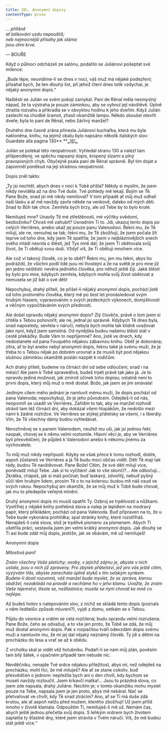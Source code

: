 ```yaml
---
title: 20\. Anonymní dopisy
contentType: prose
---
```


_… přílišně  
ať laškování uzdu nepouštíš;  
neb nejmocnější přísahy jak sláma  
jsou ohni krve._

— BOUŘE

Když o půlnoci odcházeli ze salónu, podařilo se Juliánovi pošeptat své milence:

„Bude lépe, neuvidíme-li se dnes v noci, váš muž má nějaké podezření; přísahal bych, že ten dlouhý list, při jehož čtení dnes tolik vzdychal, je nějaký anonymní dopis.“

Naštěstí se Julián ve svém pokoji zamykal. Paní de Rênal měla nesmyslný nápad, že ta výstraha je pouze záminkou, aby se vyhnul její návštěvě. Úplně ztratila rozvahu a přikradla se v obvyklou hodinu k jeho dveřím. Když Julián zaslechl na chodbě šramot, zhasil okamžitě lampu. Někdo zkoušel otevřít dveře; byla to paní de Rênal, nebo žárlivý manžel?

Druhého dne časně zrána přinesla Juliánovi kuchařka, která mu byla nakloněna, knihu, na jejímž obalu bylo napsáno několik italských slov: Guardate alla pagina 130**_._**[**_**\[6\]**_**](./resources/undefined)

Julián se polekal této neopatrnosti. Vyhledal stranu 130 a nalezl tam přišpendlený, ve spěchu napsaný dopis, kropený slzami a plný pravopisných chyb. Obyčejně psala paní de Rênal správně. Byl tím dojat a zapomněl poněkud na její strašnou neopatrnost.

Dopis zněl takto:

„Ty jsi nechtěl, abych dnes v noci k Tobě přišla? Někdy si myslím, že jsem nikdy neviděla až na dno Tvé duše. Tvé pohledy mě lekají. Bojím se Tě. Pane Bože, snad jsi mě nikdy nemiloval? V tom případě ať můj muž odhalí naši lásku a ať mě navždy zavře někde na venkově, daleko od mých dětí. Snad to Bůh tak chce. Zemřela bych brzy, ale od Tebe by to bylo kruté.

Nemiluješ mne? Unavily Tě mé ztřeštěnosti, mé výčitky svědomí, bezbožníku? Chceš mě zahubit? Usnadním Ti to. Jdi, ukazuj tento dopis po celých Verrières, anebo ukaž jej pouze panu Valenodovi. Řekni mu, že Tě miluji, ale ne, nerouhej se tak; řekni mu, že Tě zbožňuji, že jsem počala žít teprve od toho dne, kdy jsem Tě spatřila; že jsem v nejbláznivějších snech svého mládí nesnila o štěstí, jež Tys mně dal; že jsem Ti obětovala svůj život, že Ti obětuji svou duši. Vždyť víš, že Ti obětuji mnohem více.

Ale což ví takový člověk, co je to oběť? Řekni mu, jen mu řekni, abys ho podráždil, že všichni podlí lidé jsou mi lhostejní a že na světě je pro mne již jen jedno neštěstí: nevěra jediného člověka, pro něhož ještě žiji. Jaké štěstí by bylo pro mne, kdybych zemřela, kdybych mohla svůj život obětovat a nemusela se již bát o své děti!

Nepochybuj, drahý příteli, že přišel-li nějaký anonymní dopis, pochází jistě od toho protivného člověka, který mě po šest let pronásledoval svým hrubým hlasem, vypravováním o svých jezdeckých výkonech, domýšlivostí a věčným vypočítáváním svých předností.

Ale došel opravdu nějaký anonymní dopis? Zlý člověče, právě o tom jsem si chtěla s Tebou pohovořit; ale ne, jednal jsi správně. Kdybych Tě dnes byla, snad naposledy, sevřela v náručí, nebyla bych mohla tak klidně uvažovat jako nyní, když jsem samotná. Od nynějška budou našemu štěstí stát v cestě překážky. Bude Vám to nepříjemné? Ano, jistě ve dnech, kdy nedostanete od pana Fouquého nějakou zábavnou knihu. Oběť je dokonána; zítra, ať to byl anebo nebyl anonymní dopis, řeknu také já svému muži, že je třeba to s Tebou nějak po dobrém urovnat a že musíš být pod nějakou slušnou záminkou okamžitě poslán nazpět k rodičům.

Ach drahý příteli, budeme na čtrnáct dní od sebe odloučeni, snad i na měsíc! Ale jsem k Tobě spravedlivá, budeš trpět právě tak jako já. Je to opravdu jediná možnost, jak zmírnit účinek toho dopisu; ostatně není to první dopis, který můj muž o mně dostal. Bože, jak jsem se jim smávala!

Jediným cílem mého jednání je namluvit mému muži, že dopis pochází od pana Valenoda; nepochybuji, že je jeho původcem. Odejdeš-li od nás, neopomiň se usadit ve Verrières. Zařídím to tak, aby se manžel rozhodl strávit tam též čtrnáct dní, aby dokázal všem hlupákům, že nedošlo mezi námi k žádné roztržce. Ve Verrières se stýkej přátelsky se všemi, i s liberály. Vím, že Tě všechny dámy budou vyhledávat.

Nerozhněvej se s panem Valenodem, neuřež mu uši, jak jsi jednou řekl; naopak, chovej se k němu velmi roztomile. Hlavní věcí je, aby ve Verrières byli přesvědčeni, že půjdeš k Valenodovi anebo k někomu jinému za vychovatele.

To můj muž nikdy nepřipustí. Kdyby se však přece k tomu rozhodl, dobře, aspoň zůstaneš ve Verrières a já Tě budu moci občas vidět. Děti Tě mají tak rády, budou Tě navštěvovat. Pane Bože! Cítím, že své děti miluji více, poněvadž milují Tebe. Jak si to vyčítám! Jak to vše skončí?… Ale odbočuji… Zkrátka, chápeš, jak si máš počínat; buď laskavý, zdvořilý, nebuď pyšný vůči těm hrubým lidem, prosím Tě o to na kolenou: budou mít náš osud ve svých rukou. Nepochybuj ani okamžik, že se můj muž k Tobě bude chovat, jak mu to předepíše veřejné mínění.

Druhý anonymní dopis mi musíš opatřit Ty. Ozbroj se trpělivostí a nůžkami. Vystříhej z nějaké knihy potřebná slova a nalep je lepidlem na modravý papír, který přikládám; pochází od pana Valenoda. Buď připraven na to, že u Tebe bude vykonána prohlídka; spal stránky knihy, které rozstříháš. Nenajdeš-li celá slova, slož je trpělivě písmeno za písmenem. Abych Ti ušetřila práci, sestavila jsem jen velmi krátký anonymní dopis. Jak dlouhý se Ti asi bude zdát můj dopis, jestliže, jak se obávám, mě už nemiluješ!

Anonymní dopis

_Milostivá paní!_

_Znám všechny Vaše pletichy; osoby, v jejichž zájmu je, abyste v nich ustala, jsou o nich již zpraveny. Pro zbytek přátelství, jež pro vás ještě cítím, vyzývám Vás, abyste zanechala úplně styků s tím selským synkem. Budete-li dosti rozumná, váš manžel bude myslet, že se zpráva, kterou obdržel, nezakládá na pravdě a necháme ho v jeho klamu. Uvažte, že znám Vaše tajemství, třeste se, nešťastnice; musíte se nyní chovat ke mně co nejlépe._

  

Až budeš hotov s nalepováním slov, z nichž se skládá tento dopis (poznals v něm ředitelův způsob mluvení?), vyjdi z domu, setkám se s Tebou.

Půjdu do vesnice a vrátím se celá rozčilená; budu opravdu velmi rozrušena. Pane Bože, čeho se odvažuji, a to vše jen proto, že Tobě se zdá, že můj muž dostal anonymní dopis. Pak s rozpačitou tváří odevzdám dopis svému muži a namluvím mu, že mi jej dal nějaký neznámý člověk. Ty jdi s dětmi na procházku do lesa a vrať se až k obědu.

Z vrcholku skal je vidět věž holubníku. Podaří-li se nám můj plán, pověsím tam bílý šátek, v opačném případě tam nebude nic.

Nevděčníku, nenajde Tvé srdce nějakou příležitost, abys mi, než odejdeš na procházku, mohl říci, že mě miluješ? Ale ať se stane cokoliv, buď přesvědčen o jednom: nepřežila bych ani o den chvíli, kdy bychom se museli navždy rozloučit. Jsem krkavčí matka!… Jsou to prázdná slova, co jsem zde napsala, drahý Juliáne. Necítím je; v tomto okamžiku mohu myslet pouze na Tebe, napsala jsem je jen proto, abys mě nekáral. Nač se přetvařovat ve chvíli, kdy Tě snad ztrácím? Ano, ať se Ti má duše zdá krutou, ale ať aspoň nelžu před mužem, kterého zbožňuji! Už jsem příliš mnoho v životě klamala. Odpouštím Ti, nemiluješ-li mě už. Nemám čas, abych ještě jednou přečetla svůj dopis. S lehkým srdcem bych životem zaplatila ty šťastné dny, které jsem strávila v Tvém náručí. Víš, že mě budou stát ještě více.“
